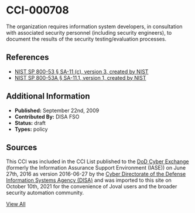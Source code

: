 # CCI-000708

The organization requires information system developers, in consultation with associated security personnel (including security engineers), to document the results of the security testing/evaluation processes.

## References ##

* [NIST SP 800-53 § SA-11 (c), version 3, created by NIST](http://csrc.nist.gov/publications/PubsSPs.html)
* [NIST SP 800-53A § SA-11.1, version 1, created by NIST](http://csrc.nist.gov/publications/PubsSPs.html)


## Additional Information ##

* **Published:** September 22nd, 2009
* **Contributed By:** DISA FSO
* **Status:** draft
* **Types:** policy

## Sources ##

This CCI was included in the CCI List published to the [DoD Cyber Exchange](https://public.cyber.mil/stigs/cci/)
(formerly the Information Assurance Support Environment (IASE)) on June 27th, 2016 as version
2016-06-27 by the [Cyber Directorate of the Defense Information Systems Agency (DISA)](https://public.cyber.mil/about-cyber/)
and was imported to this site on October 10th, 2021 for the convenience of Joval users and the broader
security automation community.

[View All](../README.md)
